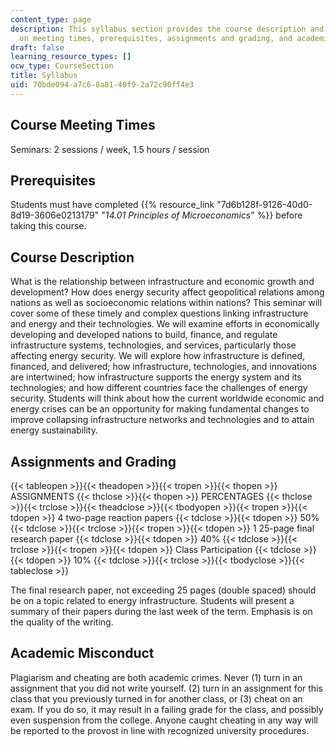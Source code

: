 ```yaml
---
content_type: page
description: This syllabus section provides the course description and information
  on meeting times, prerequisites, assignments and grading, and academic misconduct.
draft: false
learning_resource_types: []
ocw_type: CourseSection
title: Syllabus
uid: 70bde094-a7c6-8a81-48f9-2a72c90ff4e3
---
```

## Course Meeting Times

Seminars: 2 sessions / week, 1.5 hours / session

## Prerequisites

Students must have completed {{% resource_link "7d6b128f-9126-40d0-8d19-3606e0213179" "*14.01 Principles of Microeconomics*" %}} before taking this course.

## Course Description

What is the relationship between infrastructure and economic growth and development? How does energy security affect geopolitical relations among nations as well as socioeconomic relations within nations? This seminar will cover some of these timely and complex questions linking infrastructure and energy and their technologies. We will examine efforts in economically developing and developed nations to build, finance, and regulate infrastructure systems, technologies, and services, particularly those affecting energy security. We will explore how infrastructure is defined, financed, and delivered; how infrastructure, technologies, and innovations are intertwined; how infrastructure supports the energy system and its technologies; and how different countries face the challenges of energy security. Students will think about how the current worldwide economic and energy crises can be an opportunity for making fundamental changes to improve collapsing infrastructure networks and technologies and to attain energy sustainability.

## Assignments and Grading

{{< tableopen >}}{{< theadopen >}}{{< tropen >}}{{< thopen >}}
ASSIGNMENTS
{{< thclose >}}{{< thopen >}}
PERCENTAGES
{{< thclose >}}{{< trclose >}}{{< theadclose >}}{{< tbodyopen >}}{{< tropen >}}{{< tdopen >}}
4 two-page reaction papers
{{< tdclose >}}{{< tdopen >}}
50%
{{< tdclose >}}{{< trclose >}}{{< tropen >}}{{< tdopen >}}
1 25-page final research paper
{{< tdclose >}}{{< tdopen >}}
40%
{{< tdclose >}}{{< trclose >}}{{< tropen >}}{{< tdopen >}}
Class Participation
{{< tdclose >}}{{< tdopen >}}
10%
{{< tdclose >}}{{< trclose >}}{{< tbodyclose >}}{{< tableclose >}}

The final research paper, not exceeding 25 pages (double spaced) should be on a topic related to energy infrastructure. Students will present a summary of their papers during the last week of the term. Emphasis is on the quality of the writing.

## Academic Misconduct

Plagiarism and cheating are both academic crimes. Never (1) turn in an assignment that you did not write yourself. (2) turn in an assignment for this class that you previously turned in for another class, or (3) cheat on an exam. If you do so, it may result in a failing grade for the class, and possibly even suspension from the college. Anyone caught cheating in any way will be reported to the provost in line with recognized university procedures.